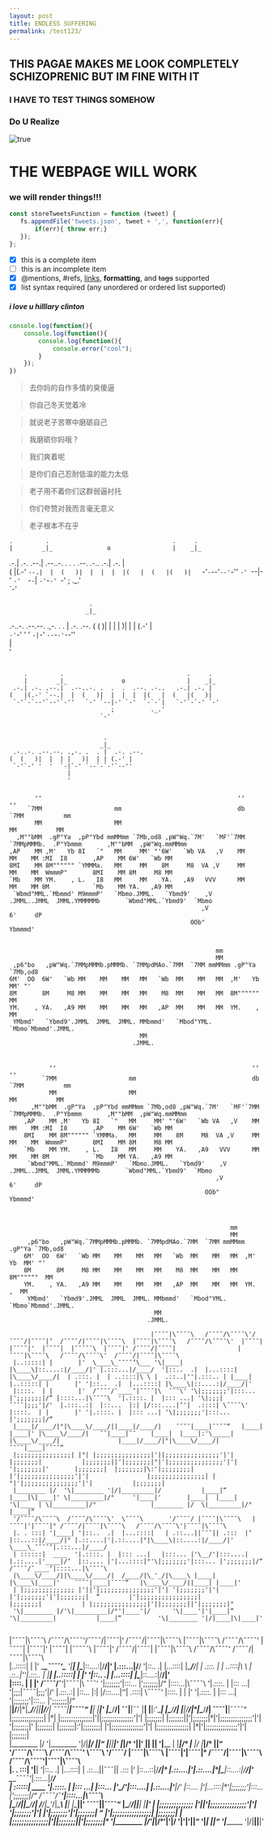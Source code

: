 ```yaml
---
layout: post
title: ENDLESS SUFFERING
permalink: /test123/
---
```

 

## THIS PAGAE MAKES ME LOOK COMPLETELY SCHIZOPRENIC BUT IM FINE WITH IT 
### I HAVE TO TEST THINGS SOMEHOW 
### Do U Realize

![true](./assets/img/welcome.jpg)

# THE WEBPAGE **WILL** WORK 

### we will render things!!!


```js
const storeTweetsFunction = function (tweet) {
   fs.appendFile('tweets.json', tweet + ',', function(err){
       if(err){ throw err;}
   });
};
```

- [x] this is a complete item
- [    ] this is an incomplete item
- [x] @mentions, #refs, [links](), **formatting**, and <del>tags</del> supported
- [x] list syntax required (any unordered or ordered list supported)

##### i love u hilllary clinton



 ```js
 console.log(function(){
     console.log(function(){
         console.log(function(){
             console.error("cool");
         }
     });
 })
 ```

> 去你妈的自作多情的臭傻逼

> 你自己冬天觉着冷

> 就说老子苦寒中磨砺自己

> 我磨砺你妈哦？

> 我们爽着呢

> 是你们自己忍耐低温的能力太低

> 老子用不着你们这群弱逼衬托

> 你们夸赞对我而言毫无意义

> 老子根本不在乎



                                                          
    .         .                                  .     .  
    |        _|_               o                 |    _|_ 
 .-.| .-. .--.|  .--..-. .  .  .  .--. .-..   .-.| .-. |  
(   |(.-' `--.|  |  (   )|  |  |  |  |(   |  (   |(   )|  
 `-'`-`--'`--'`-''   `-' `--|-' `-'  `-`-`|   `-'`-`-' `-'
                            ;          ._.'               
                         `-'                              
                                     
                                     
                          .          
                         _|_         
 .-..-. .--.--. .,-. .  . |  .-. .--.
(  (   )|  |  | |   )|  | | (.-' |   
 `-'`-' '  '  `-|`-' `--`-`-'`--''   
                |                    
                '                    
                                                                                    


```
                                                          
    .         .                                  .     .  
    |        _|_               o                 |    _|_ 
 .-.| .-. .--.|  .--..-. .  .  .  .--. .-..   .-.| .-. |  
(   |(.-' `--.|  |  (   )|  |  |  |  |(   |  (   |(   )|  
 `-'`-`--'`--'`-''   `-' `--|-' `-'  `-`-`|   `-'`-`-' `-'
                            ;          ._.'               
                         `-'                              
                                     
                                     
                          .          
                         _|_         
 .-..-. .--.--. .,-. .  . |  .-. .--.
(  (   )|  |  | |   )|  | | (.-' |   
 `-'`-' '  '  `-|`-' `--`-`-'`--''   
                |                    
                '                    
```                                                                                    
           ,,                                                      ,,                                  ,,                    
         `7MM                    mm                                db                                `7MM           mm       
           MM                    MM                                                                    MM           MM       
      ,M""bMM  .gP"Ya  ,pP"Ybd mmMMmm `7Mb,od8 ,pW"Wq.`7M'   `MF'`7MM  `7MMpMMMb.  .P"Ybmmm       ,M""bMM  ,pW"Wq.mmMMmm     
    ,AP    MM ,M'   Yb 8I   `"   MM     MM' "'6W'   `Wb VA   ,V    MM    MM    MM :MI  I8       ,AP    MM 6W'   `Wb MM       
    8MI    MM 8M"""""" `YMMMa.   MM     MM    8M     M8  VA ,V     MM    MM    MM  WmmmP"       8MI    MM 8M     M8 MM       
    `Mb    MM YM.    , L.   I8   MM     MM    YA.   ,A9   VVV      MM    MM    MM 8M            `Mb    MM YA.   ,A9 MM       
     `Wbmd"MML.`Mbmmd' M9mmmP'   `Mbmo.JMML.   `Ybmd9'    ,V     .JMML..JMML  JMML.YMMMMMb       `Wbmd"MML.`Ybmd9'  `Mbmo    
                                                         ,V                       6'     dP                                  
                                                      OOb"                        Ybmmmd'                                    
                                                                                                                             
                                                                                                                             
                                                             mm                                                              
                                                             MM                                                              
     ,p6"bo   ,pW"Wq.`7MMpMMMb.pMMMb. `7MMpdMAo.`7MM  `7MM mmMMmm .gP"Ya `7Mb,od8                                            
    6M'  OO  6W'   `Wb MM    MM    MM   MM   `Wb  MM    MM   MM  ,M'   Yb  MM' "'                                            
    8M       8M     M8 MM    MM    MM   MM    M8  MM    MM   MM  8M""""""  MM                                                
    YM.    , YA.   ,A9 MM    MM    MM   MM   ,AP  MM    MM   MM  YM.    ,  MM                                                
     YMbmd'   `Ybmd9'.JMML  JMML  JMML. MMbmmd'   `Mbod"YML. `Mbmo`Mbmmd'.JMML.                                              
                                        MM                                                                                   
                                      .JMML.                                                                                 
    
    
```
                                                                                                                             
           ,,                                                      ,,                                  ,,                    
         `7MM                    mm                                db                                `7MM           mm       
           MM                    MM                                                                    MM           MM       
      ,M""bMM  .gP"Ya  ,pP"Ybd mmMMmm `7Mb,od8 ,pW"Wq.`7M'   `MF'`7MM  `7MMpMMMb.  .P"Ybmmm       ,M""bMM  ,pW"Wq.mmMMmm     
    ,AP    MM ,M'   Yb 8I   `"   MM     MM' "'6W'   `Wb VA   ,V    MM    MM    MM :MI  I8       ,AP    MM 6W'   `Wb MM       
    8MI    MM 8M"""""" `YMMMa.   MM     MM    8M     M8  VA ,V     MM    MM    MM  WmmmP"       8MI    MM 8M     M8 MM       
    `Mb    MM YM.    , L.   I8   MM     MM    YA.   ,A9   VVV      MM    MM    MM 8M            `Mb    MM YA.   ,A9 MM       
     `Wbmd"MML.`Mbmmd' M9mmmP'   `Mbmo.JMML.   `Ybmd9'    ,V     .JMML..JMML  JMML.YMMMMMb       `Wbmd"MML.`Ybmd9'  `Mbmo    
                                                         ,V                       6'     dP                                  
                                                      OOb"                        Ybmmmd'                                    
                                                                                                                             


                                                             mm                                                              
                                                             MM                                                              
     ,p6"bo   ,pW"Wq.`7MMpMMMb.pMMMb. `7MMpdMAo.`7MM  `7MM mmMMmm .gP"Ya `7Mb,od8                                            
    6M'  OO  6W'   `Wb MM    MM    MM   MM   `Wb  MM    MM   MM  ,M'   Yb  MM' "'                                            
    8M       8M     M8 MM    MM    MM   MM    M8  MM    MM   MM  8M""""""  MM                                                
    YM.    , YA.   ,A9 MM    MM    MM   MM   ,AP  MM    MM   MM  YM.    ,  MM                                                
     YMbmd'   `Ybmd9'.JMML  JMML  JMML. MMbmmd'   `Mbod"YML. `Mbmo`Mbmmd'.JMML.                                              
                                        MM                                                                                   
                                      .JMML.                                                                                 

                                       |¯¯¯¯|\¯¯¯¯\   /¯¯¯¯/\¯¯¯¯\'/¯¯¯¯/|¯¯¯¯|‘  /¯¯¯¯/|¯¯¯¯|\¯¯¯¯\  |¯¯¯¯|\¯¯¯¯\   /¯¯¯¯/\¯¯¯¯\'  |¯¯¯¯| |¯¯¯¯|'  |¯¯¯¯|  |¯¯¯¯¯\  |¯¯¯¯|' /¯¯¯¯/|¯¯¯¯|                 |¯¯¯¯|\¯¯¯¯\   /¯¯¯¯/\¯¯¯¯\'  /¯¯¯¯/|¯¯¯¯|\¯¯¯¯\                
 |..:::::| |       |'  \____\_¯¯¯¯‘\___ '\|____|  |\____\|::....:|/____/|' |.:::...|/____/  '|::..  .|  |...::::| |\____\/____/|  | .:::. |  | ..::::|\ \ |  .::..|''|.:::.. | |____|                 |..:::::| |       |' '|::..  .|  |...::::| |\____\|::....:|/____/|'               
 |::::.  | |       |'  /¯¯¯¯/¯____‘|¯¯¯¯|\  ¯¯¯\' '\|;;;;;;;'|:::... |';;;;;;;|/“ |::::...|\¯¯¯¯\  '|.::::. |  |::: ...| '\|;;;|¯¯¯¯|;;;'|/'  |.:::..:|  |::...  |:| |/:::....|‘'|  .::::| \¯¯¯¯\'                |::::.  | |       |' '|.::::. |  |::: ...| '\|;;;;;;;'|:::... |';;;;;;;|/“               
 |____|/____/|°|\____\/____/||____|/____/|    ¯¯¯¯|____|¯¯¯¯“   |____| |____|' |\____\/____/|   ¯¯|____|¯¯    |____|  |____|:'\_____| |\____\/____/|                |____|/____/|°|\____\/____/|    ¯¯¯¯|____|¯¯¯¯“                 
 |;;;;;;;;;;;;;;;| |°| |;;;;;;;;;;;;;;;|'||;;;;;;;;;;;;;;;'|'|           |;;;;;;;|           |;;;;;;;||'|;;;;;;;|°|'|;;;;;;;;;;;;;;;'|'|      '|;;;;;;;|'       |;;;;;;;|  |;;;;;;;|\:'|;;;;;;;;| |'|;;;;;;;;;;;;;;;'|'|                |;;;;;;;;;;;;;;;| |°|'|;;;;;;;;;;;;;;;'|'|           |;;;;;;;|                         
 |________ |/  '\|________ '|/|_________|/           |____|“          |____|\|____|' \|_________|/°     '|____|'       |____|  |____| '\|____ | \|_________|/°               |________ |/  \|_________|/°          |____|“                        
 '/¯¯¯¯/\¯¯¯¯\  /¯¯¯¯/\¯¯¯¯\'  \¯¯¯¯\       '/¯¯¯¯/ |¯¯¯¯|\¯¯¯¯\   |¯¯¯¯|'|¯¯¯¯|° /¯¯¯¯/|¯¯¯¯|\¯¯¯¯\   /¯¯¯¯/\¯¯¯¯\'|¯¯¯¯|\¯¯¯¯\  
 |. . :::| '|____| '|::..  .|  |...::::|   | .::...||¯¯¯|| .:::  |‘ |::...::|/____/|° |.::....|'|.::....|°|\____\|::....:|/____/|'  \____\_¯¯¯¯‘|.:::...|/____/  
 | ::::::|  ____  '|.::::. |  |::: ...|   |:::... |'\__/'|:::....|  |.::....|'____|/‘  |::.... |'|...::::|°'\|;;;;;;;'|:::... |';;;;;;;|/“  /¯¯¯¯/¯____‘|::::...|\¯¯¯¯\  
 |\____\/____/||\____\/____/|  /____/|\_'_/|\____\ |____|           |\____\|____|'    ¯¯¯¯|____|¯¯¯¯“   |\____\/____/||____| |____|' 
 | |;;;;;;;;;;;;;; |'||'|;;;;;;;;;;;;;;;'|'| '|;;;;;;;'|'|      |'|;;;;;;;'|'|;;;;;;;|  “        |'|;;;;;;;;;;;;;;;;|           |;;;;;;;|           | |;;;;;;;;;;;;;;;|'||;;;;;;;||'|;;;;;;;|°
 '\|________ |/'\|_________|/°'|____'|/      '\|____'|'|____|“          '\|_________|           |____|“          '\|________ '|/|____|\|____|' 


```

 |¯¯¯¯|\¯¯¯¯\   /¯¯¯¯/\¯¯¯¯\'/¯¯¯¯/|¯¯¯¯|‘  /¯¯¯¯/|¯¯¯¯|\¯¯¯¯\  |¯¯¯¯|\¯¯¯¯\   /¯¯¯¯/\¯¯¯¯\'  |¯¯¯¯| |¯¯¯¯|'  |¯¯¯¯|  |¯¯¯¯¯\  |¯¯¯¯|' /¯¯¯¯/|¯¯¯¯|                 |¯¯¯¯|\¯¯¯¯\   /¯¯¯¯/\¯¯¯¯\'  /¯¯¯¯/|¯¯¯¯|\¯¯¯¯\                
 |..:::::| |       |'  \____\_¯¯¯¯‘\___ '\|____|  |\____\|::....:|/____/|' |.:::...|/____/  '|::..  .|  |...::::| |\____\/____/|  | .:::. |  | ..::::|\ \ |  .::..|''|.:::.. | |____|                 |..:::::| |       |' '|::..  .|  |...::::| |\____\|::....:|/____/|'               
 |::::.  | |       |'  /¯¯¯¯/¯____‘|¯¯¯¯|\  ¯¯¯\' '\|;;;;;;;'|:::... |';;;;;;;|/“ |::::...|\¯¯¯¯\  '|.::::. |  |::: ...| '\|;;;|¯¯¯¯|;;;'|/'  |.:::..:|  |::...  |:| |/:::....|‘'|  .::::| \¯¯¯¯\'                |::::.  | |       |' '|.::::. |  |::: ...| '\|;;;;;;;'|:::... |';;;;;;;|/“               
 |____|/____/|°|\____\/____/||____|/____/|    ¯¯¯¯|____|¯¯¯¯“   |____| |____|' |\____\/____/|   ¯¯|____|¯¯    |____|  |____|:'\_____| |\____\/____/|                |____|/____/|°|\____\/____/|    ¯¯¯¯|____|¯¯¯¯“                 
 |;;;;;;;;;;;;;;;| |°| |;;;;;;;;;;;;;;;|'||;;;;;;;;;;;;;;;'|'|           |;;;;;;;|           |;;;;;;;||'|;;;;;;;|°|'|;;;;;;;;;;;;;;;'|'|      '|;;;;;;;|'       |;;;;;;;|  |;;;;;;;|\:'|;;;;;;;;| |'|;;;;;;;;;;;;;;;'|'|                |;;;;;;;;;;;;;;;| |°|'|;;;;;;;;;;;;;;;'|'|           |;;;;;;;|                         
 |________ |/  '\|________ '|/|_________|/           |____|“          |____|\|____|' \|_________|/°     '|____|'       |____|  |____| '\|____ | \|_________|/°               |________ |/  \|_________|/°          |____|“                        
 '/¯¯¯¯/\¯¯¯¯\  /¯¯¯¯/\¯¯¯¯\'  \¯¯¯¯\       '/¯¯¯¯/ |¯¯¯¯|\¯¯¯¯\   |¯¯¯¯|'|¯¯¯¯|° /¯¯¯¯/|¯¯¯¯|\¯¯¯¯\   /¯¯¯¯/\¯¯¯¯\'|¯¯¯¯|\¯¯¯¯\  
 |. . :::| '|____| '|::..  .|  |...::::|   | .::...||¯¯¯|| .:::  |‘ |::...::|/____/|° |.::....|'|.::....|°|\____\|::....:|/____/|'  \____\_¯¯¯¯‘|.:::...|/____/  
 | ::::::|  ____  '|.::::. |  |::: ...|   |:::... |'\__/'|:::....|  |.::....|'____|/‘  |::.... |'|...::::|°'\|;;;;;;;'|:::... |';;;;;;;|/“  /¯¯¯¯/¯____‘|::::...|\¯¯¯¯\  
 |\____\/____/||\____\/____/|  /____/|\_'_/|\____\ |____|           |\____\|____|'    ¯¯¯¯|____|¯¯¯¯“   |\____\/____/||____| |____|' 
 | |;;;;;;;;;;;;;; |'||'|;;;;;;;;;;;;;;;'|'| '|;;;;;;;'|'|      |'|;;;;;;;'|'|;;;;;;;|  “        |'|;;;;;;;;;;;;;;;;|           |;;;;;;;|           | |;;;;;;;;;;;;;;;|'||;;;;;;;||'|;;;;;;;|°
 '\|________ |/'\|_________|/°'|____'|/      '\|____'|'|____|“          '\|_________|           |____|“          '\|________ '|/|____|\|____|' 
